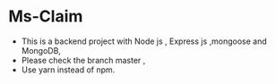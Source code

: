 # Ms-Claim
- This is a backend project with Node js , Express js ,mongoose and MongoDB,
- Please check the branch master ,
- Use yarn instead of npm.
